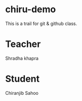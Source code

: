 # chiru-demo
This is a trail for git & github class.
# Teacher
Shradha khapra
# Student
Chiranjib Sahoo
